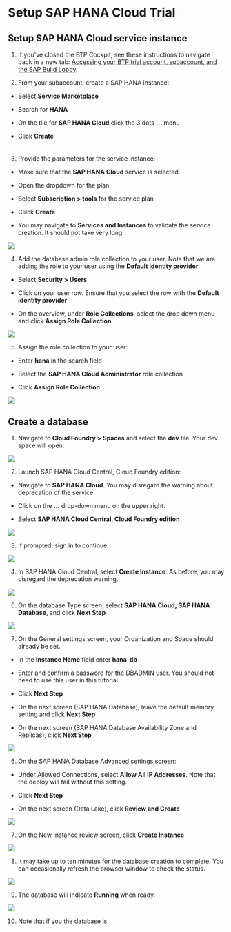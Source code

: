 # Setup SAP HANA Cloud Trial

## Setup SAP HANA Cloud service instance 

1. If you've closed the BTP Cockpit, see these instructions to navigate back in a new tab: [Accessing your BTP trial account, subaccount, and the SAP Build Lobby](../lobbyaccess/).

2. From your subaccount, create a SAP HANA instance:

- Select **Service Marketplace**

- Search for **HANA**

- On the tile for **SAP HANA Cloud** click the 3 dots **...** menu

- Click **Create**

<img src="images/image1.jpg" style="width:6.5;" />

3. Provide the parameters for the service instance:

- Make sure that the **SAP HANA Cloud** service is selected

- Open the dropdown for the plan

- Select **Subscription > tools** for the service plan

- Clilck **Create**

- You may navigate to **Services and Instances** to validate the service creation. It should not take very long.

<img src="images/image2.jpg" />

4. Add the database admin role collection to your user. Note that we are adding the role to your user using the **Default identity provider**.

- Select **Security > Users**

- Click on your user row. Ensure that you select the row with the **Default identity provider**.

- On the overview, under **Role Collections**, select the drop down menu and click **Assign Role Collection**

<img src="images/image3.jpg" />

5. Assign the role collection to your user:

- Enter **hana** in the search field

- Select the **SAP HANA Cloud Administrator** role collection

- Click **Assign Role Collection**

<img src="images/image4.jpg" />

## Create a database

1. Navigate to **Cloud Foundry > Spaces** and select the **dev** tile. Your dev space will open.

<img src="images/image5.jpg" />

2. Launch SAP HANA Cloud Central, Cloud Foundry edition:

- Navigate to **SAP HANA Cloud**. You may disregard the warning about deprecation of the service.

- Click on the **...** drop-down menu on the upper right.

- Select **SAP HANA Cloud Central, Cloud Foundry edition**

<img src="images/image6.jpg" />

3. If prompted, sign in to continue.

<img src="images/image7.jpg" />

4. In SAP HANA Cloud Central, select **Create Instance**. As before, you may disregard the deprecation warning.

<img src="images/image8.jpg" />

6. On the database Type screen, select **SAP HANA Cloud, SAP HANA Database**, and click **Next Step**

<img src="images/image14.jpg" />

7. On the General settings screen, your Organization and Space should already be set.

- In the **Instance Name** field enter **hana-db**

- Enter and confirm a password for the DBADMIN user. You should not need to use this user in this tutorial.

- Click **Next Step**

- On the next screen (SAP HANA Database), leave the default memory setting and click **Next Step**

- On the next screen (SAP HANA Database Availability Zone and Replicas), click **Next Step**

<img src="images/image15.jpg" />

6. On the SAP HANA Database Advanced settings screen:

- Under Allowed Connections, select **Allow All IP Addresses**. Note that the deploy will fail without this setting.

- Click **Next Step**

- On the next screen (Data Lake), click **Review and Create**

<img src="images/image10.jpg" />

7. On the New Instance review screen, click **Create Instance**

<img src="images/image11.jpg" />

8. It may take up to ten minutes for the database creation to complete. You can occasionally refresh the browser window to check the status.

<img src="images/image12.jpg" />

9. The database will indicate **Running** when ready.

<img src="images/image13.jpg" />

10. Note that if you the database is